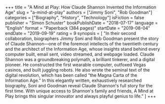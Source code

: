 +++
title = "A Mind at Play: How Claude Shannon Invented the Information Age"
slug = "a-mind-at-play"
authors = ["Jimmy Soni", "Rob Goodman"]
categories = ["Biography", "History", "Technology"]
isFiction = false
publisher = "Simon Schuster"
bookPublishDate = "2018-07-17"
language = "English"
format = "Paperback (384 pages)"
startDate = "2019-08-04"
endDate = "2019-09-19"
rating = 9 
synopsis = [
  "In their second collaboration, biographers Jimmy Soni and Rob Goodman present the story of Claude Shannon—one of the foremost intellects of the twentieth century and the architect of the Information Age, whose insights stand behind every computer built, email sent, video streamed, and webpage loaded. Claude Shannon was a groundbreaking polymath, a brilliant tinkerer, and a digital pioneer. He constructed the first wearable computer, outfoxed Vegas casinos, and built juggling robots. He also wrote the seminal text of the digital revolution, which has been called &ldquo;the Magna Carta of the Information Age.&rdquo; In this elegantly written, exhaustively researched biography, Soni and Goodman reveal Claude Shannon's full story for the first time. With unique access to Shannon's family and friends, A Mind at Play brings this singular innovator and always playful genius to life."
]
+++
